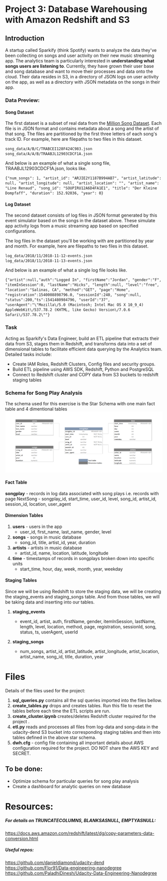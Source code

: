 # Project 3: Database Warehousing with Amazon Redshift and S3

## Introduction

A startup called Sparkify (think Spotify) wants to analyze the data they've been collecting on songs and user activity on their new music streaming app. The analytics team is particularly interested in **understanding what songs users are listening to**. Currently, they have grown their user base and song database and want to move their processes and data onto the cloud. Their data resides in S3, in a directory of JSON logs on user activity on the app, as well as a directory with JSON metadata on the songs in their app.


### Data Preview:
#### Song Dataset
The first dataset is a subset of real data from the [Million Song Dataset](https://labrosa.ee.columbia.edu/millionsong). Each file is in JSON format and contains metadata about a song and the artist of that song. The files are partitioned by the first three letters of each song's track ID. For example, here are filepaths to two files in this dataset.

```
song_data/A/B/C/TRABCEI128F424C983.json
song_data/A/A/B/TRAABJL12903CDCF1A.json
```
And below is an example of what a single song file, TRAABJL12903CDCF1A.json, looks like.
```
{"num_songs": 1, "artist_id": "ARJIE2Y1187B994AB7", "artist_latitude": null, "artist_longitude": null, "artist_location": "", "artist_name": "Line Renaud", "song_id": "SOUPIRU12A6D4FA1E1", "title": "Der Kleine Dompfaff", "duration": 152.92036, "year": 0}
```
#### Log Dataset
The second dataset consists of log files in JSON format generated by this event simulator based on the songs in the dataset above. These simulate app activity logs from a music streaming app based on specified configurations.

The log files in the dataset you'll be working with are partitioned by year and month. For example, here are filepaths to two files in this dataset.

```
log_data/2018/11/2018-11-12-events.json
log_data/2018/11/2018-11-13-events.json
```
And below is an example of what a single log file looks like.
```
{"artist":null,"auth":"Logged In", "firstName":"Jordan", "gender":"F", "itemInSession":0, "lastName":"Hicks", "length":null, "level":"free", "location":"Salinas, CA", "method":"GET", "page":"Home", "registration":1540008898796.0, "sessionId":240, "song":null, "status":200,"ts":1541480984796, "userId":"37", "userAgent":"\"Mozilla\/5.0 (Macintosh; Intel Mac OS X 10_9_4) AppleWebKit\/537.78.2 (KHTML, like Gecko) Version\/7.0.6 Safari\/537.78.2\""}
```

### Task
Acting as Sparkify's Data Engineer, build an ETL pipeline that extracts their data from S3, stages them in Redshift, and transforms data into a set of dimensional tables to facilitate efficient data querying by the Analytics team. 
Detailed tasks include:
- Create IAM Roles, Redshift Clusters, Config files and security groups.
- Build ETL pipeline using AWS SDK, Redshift, Python and PostgreSQL
- Connect to Redshift cluster and COPY data from S3 buckets to redshift staging tables



### Schema for Song Play Analysis
The schema used for this exercise is the Star Schema with one main fact table and 4 dimentional tables
<img src="https://github.com/SumerBangera/Data-Engineering/blob/main/Project%201:%20Postgres/Star%20Schema.png"/>


#### Fact Table
**songplay** - records in log data associated with song plays i.e. records with page NextSong
    - songplay_id, start_time, user_id, level, song_id, artist_id, session_id, location, user_agent

#### Dimension Tables
1. **users** - users in the app
    - user_id, first_name, last_name, gender, level
2. **songs** - songs in music database
    - song_id, title, artist_id, year, duration
3. **artists** - artists in music database
    - artist_id, name, location, latitude, longitude
4. **time** - timestamps of records in songplays broken down into specific units
    - start_time, hour, day, week, month, year, weekday
    

#### Staging Tables
Since we will be using Redshift to store the staging data, we will be creating the staging_events and staging_songs table. And from those tables, we will be taking data and inserting into our tables.

1. **staging_events** 
    - event_id, artist, auth, firstName, gender, itemInSession, lastName, length, level, location, method, page, registration, sessionId, song, status, ts, userAgent, userId

2. **staging_songs** 
    - num_songs, artist_id, artist_latitude, artist_longitude, artist_location, artist_name, song_id, title, duration, year


# Files
Details of the files used for the project:
1. **sql_queries.py** contains all the sql queries imported into the files bellow.
2. **create_tables.py** drops and creates tables. Run this file to reset the tables before each time the ETL scripts are run.
3. **create_cluster.ipynb** creates/deletes Redshift cluster required for the project .
4. **etl.py** reads and processes all files from log-data and song-data in the udacity-dend S3 bucket into corresponding staging tables and then into  tables defined in the above star schema.
5. **dwh.cfg** - config file containing all important details about AWS configuration required for the project. DO NOT share the AWS KEY and SECRET. 


## To be done:
- Optimize schema for particular queries for song play analysis
- Create a dashboard for analytic queries on new database

# Resources:
##### For details on TRUNCATECOLUMNS, BLANKSASNULL, EMPTYASNULL: 
https://docs.aws.amazon.com/redshift/latest/dg/copy-parameters-data-conversion.html 

##### Useful repos:
https://github.com/danieldiamond/udacity-dend
https://github.com/Flor91/Data-engineering-nanodegree
https://github.com/PaladhiDinesh/Udacity-Data-Engineering-Nanodegree

